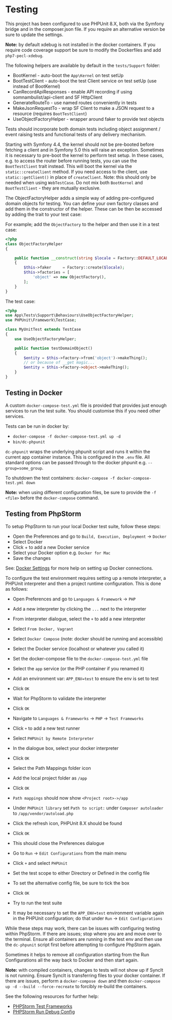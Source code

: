 # Testing

This project has been configured to use PHPUnit 8.X, both via the Symfony bridge and in the
composer.json file. If you require an alternative version be sure to update the settings. 

__Note:__ by default xdebug is not installed in the docker containers. If you require code
coverage support be sure to modify the Dockerfiles and add `php7-pecl-xdebug`.

The following helpers are available by default in the `tests/Support` folder:

 * BootKernel - auto-boot the `App\Kernel` on test setUp
 * BootTestClient - auto-boot the test Client service on test setUp (use instead of BootKernel)
 * CanRecordApiResponses - enable API recording if using somnambulist/api-client and SF HttpClient
 * GenerateRouteTo - use named routes conveniently in tests
 * MakeJsonRequestTo - wrap SF Client to make a JSON request to a resource (requires `BootTestClient`)
 * UseObjectFactoryHelper - wrapper around faker to provide test objects

Tests should incorporate both domain tests including object assignment / event raising tests
and functional tests of any delivery mechanism.

Starting with Symfony 4.4, the kernel should not be pre-booted before fetching a client and in
Symfony 5.0 this will raise an exception. Sometimes it is necessary to pre-boot the kernel to
perform test setup. In these cases, e.g. to access the router before running tests, you can
use the `BootTestClient` trait instead. This will boot the kernel via the `static::createClient`
method. If you need access to the client, use `static::getClient()` in place of `createClient`.
Note: this should only be needed when using `WebTestCase`. Do not mix both `BootKernel` and
`BootTestClient` - they are mutually exclusive.

The ObjectFactoryHelper adds a simple way of adding pre-configured domain objects for testing.
You can define your own factory classes and add them in the constructor of the helper. These
can be then be accessed by adding the trait to your test case:

For example; add the `ObjectFactory` to the helper and then use it in a test case:

```php
<?php
class ObjectFactoryHelper
{

    public function __construct(string $locale = Factory::DEFAULT_LOCALE)
    {
        $this->faker     = Factory::create($locale);
        $this->factories = [
            'object' => new ObjectFactory(),
        ];
    }
}
```

The test case:
```php
<?php
use App\Tests\Support\Behaviours\UseObjectFactoryHelper;
use PHPUnit\Framework\TestCase;

class MyUnitTest extends TestCase
{
    use UseObjectFactoryHelper;

    public function testDomainObject()
    {
        $entity = $this->factory->from('object')->makeThing();
        // or because of __get magic...
        $entity = $this->factory->object->makeThing();
    }
}
```

## Testing in Docker

A custom `docker-compose-test.yml` file is provided that provides just enough services to run
the test suite. You should customise this if you need other services.

Tests can be run in docker by:

 * `docker-compose -f docker-compose-test.yml up -d`
 * `bin/dc-phpunit`

`dc-phpunit` wraps the underlying phpunit script and runs it within the current app container
instance. This is configured in the `.env` file. All standard options can be passed through
to the docker phpunit e.g. `--group=some_group`.

To shutdown the test containers: `docker-compose -f docker-compose-test.yml down`

__Note:__ when using different configuration files, be sure to provide the `-f <file>` before
the `docker-compose` command.

## Testing from PhpStorm

To setup PhpStorm to run your local Docker test suite, follow these steps:

 * Open the Preferences and go to `Build, Execution, Deployment` -> `Docker`
 * Select Docker
 * Click + to add a new Docker service
 * Select your Docker option e.g. `Docker for Mac`
 * Save the changes

See: [Docker Settings](https://www.jetbrains.com/help/phpstorm/2019.2/docker-connection-settings.html)
for more help on setting up Docker connections.

To configure the test environment requires setting up a remote interpreter, a PHPUnit interpreter and then a
project runtime configuration. This is done as follows:

 * Open Preferences and go to `Languages & Framework` -> `PHP`
 * Add a new interpreter by clicking the `...` next to the interpreter
 * From interpreter dialogue, select the `+` to add a new interpreter
 * Select `From Docker, Vagrant`
 * Select `Docker Compose` (note: docker should be running and accessible)
 * Select the Docker service (localhost or whatever you called it)
 * Set the docker-compose file to the `docker-compose-test.yml` file
 * Select the `app` service (or the PHP container if you renamed it)
 * Add an environment var: `APP_ENV=test` to ensure the env is set to test
 * Click `OK`
 * Wait for PhpStorm to validate the interpreter
 * Click `OK`

 * Navigate to `Languages & Frameworks` -> `PHP` -> `Test Frameworks`
 * Click `+` to add a new test runner
 * Select `PHPUnit by Remote Interpreter`
 * In the dialogue box, select your docker interpreter
 * Click `OK`
 * Select the Path Mappings folder icon
 * Add the local project folder as `/app`
 * Click `OK`
 * `Path mappings` should now show `<Project root>->/app`
 * Under `PHPUnit library` set `Path to script:` under `Composer autoloader` to `/app/vendor/autoload.php`
 * Click the refresh icon, PHPUnit 8.X should be found
 * Click `OK`
 * This should close the Preferences dialogue

 * Go to `Run` -> `Edit Configurations` from the main menu
 * Click `+` and select `PHPUnit`
 * Set the test scope to either Directory or Defined in the config file
 * To set the alternative config file, be sure to tick the box
 * Click `OK`
 * Try to run the test suite
 * It may be necessary to set the `APP_ENV=test` environment variable again in the PHPUnit configuration;
   do that under `Run` -> `Edit Configurations` 

While these steps may work, there can be issues with configuring testing within PhpStorm. If there are
issues; stop where you are and move over to the terminal. Ensure all containers are running in the test
env and then use the `dc-phpunit` script first before attempting to configure PhpStorm again.

Sometimes it helps to remove all configuration starting from the Run Configurations all the way back to
Docker and then start again.

__Note:__ with compiled containers, changes to tests will not show up if SyncIt is not running. Ensure
SyncIt is transferring files to your docker container. If there are issues, perform a `docker-compose down`
and then `docker-compose up -d --build --force-recreate` to forcibly re-build the containers.

See the following resources for further help:

 * [PHPStorm Test Frameworks](https://www.jetbrains.com/help/phpstorm/2019.2/php-test-frameworks.html#PHP_test_frameworks_PHPUnit)
 * [PHPStorm Run Debug Config](https://www.jetbrains.com/help/phpstorm/2019.2/run-debug-configuration-phpunit.html)
